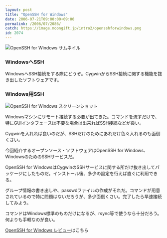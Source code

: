 ```yaml
---
layout: post
title: "OpenSSH for Windows"
date: 2006-07-21T09:00:00+09:00
permalink: /2006/07/2086/
catch: https://image.moongift.jp/intro2/opensshforwindows.png
id: 2074
---
```

 ![OpenSSH for Windows サムネイル](https://image.moongift.jp/intro2/opensshforwindows.t.png "OpenSSH for Windows サムネイル")
  

### WindowsへSSH
  
WindowsへSSH接続をする際にどうぞ。CygwinからSSH接続に関する機能を抜き出したソフトウェアです。  
<!--more-->  

### Windows用SSH
  

![OpenSSH for Windows スクリーンショット](https://image.moongift.jp/intro2/opensshforwindows.png "OpenSSH for Windows スクリーンショット")

  

Windowsマシンにリモート接続する必要が出てきた。コマンドを流すだけで、特にGUIインタフェースは不要な場合は出来ればSSH接続などが良い。

  

Cygwinを入れれば良いのだが、SSHだけのためにあれだけ色々入れるのも面倒くさい。

  

今回紹介するオープンソース・ソフトウェアはOpenSSH for Windows、WindowsのためのSSHサービスだ。

  

OpenSSH for WindowsはCygwinのSSHサービスに関する所だけ抜き出してパッケージにしたものだ。インストール後、多少の設定を行えば直ぐに利用できる。

  

グループ情報の書き出しや、passwdファイルの作成がそれだ。コマンドが用意されているので特に問題はないだろうが、多少面倒くさい。完了したら早速接続してみよう。

  

コマンドはWindows標準のものだけになるが、rsync等で使うなら十分だろう。何よりも手軽なのが良い。

  

[OpenSSH for Windows レビュー](http://oss.moongift.jp/review/i-2088.html)はこちら


